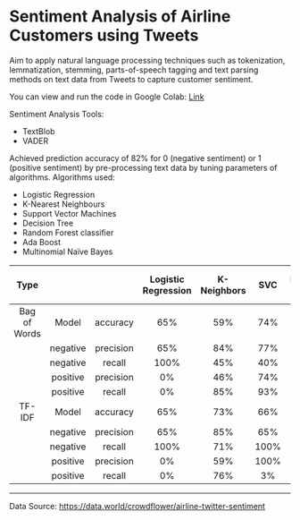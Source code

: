 # Sentiment Analysis of Airline Customers using Tweets 

Aim to apply natural language processing techniques such as tokenization, lemmatization, stemming, parts-of-speech tagging and text parsing methods on text data from Tweets to capture customer sentiment.

You can view and run the code in Google Colab: [Link](https://colab.research.google.com/drive/1zB5F5IU3V1PLFCsBIC27ghoUbPdrC_Ir)

Sentiment Analysis Tools:
  * TextBlob
  * VADER

Achieved prediction accuracy of 82% for 0 (negative sentiment) or 1 (positive sentiment) by pre-processing text data by tuning parameters of algorithms.
Algorithms used:
  * Logistic Regression
  * K-Nearest Neighbours
  * Support Vector Machines
  * Decision Tree
  * Random Forest classifier
  * Ada Boost
  * Multinomial Naïve Bayes

|Type| | | Logistic Regression | K- Neighbors | SVC | Decision Tree | Random Forest | Ada Boost | Multinomial Naïve Bayes|
|:--:|:-:|:-:|:------------------:|:-------------:|:---:|:-------------:|:-------------:|:---------:|:----------------------:|
| Bag of Words | Model  | accuracy | 65% | 59% | 74% | 76% | 81% | 79% | 82%|
|              | negative | precision | 65% | 84% | 77% | 81% | 85% | 82% | 82%|
|              | negative | recall    | 100% | 45% | 40% | 81% | 87% | 86% | 93%|
|              | positive | precision | 0% | 46% | 74% | 66% | 75% | 72% | 83%|
|              | positive | recall | 0% | 85% | 93% | 66% | 71% | 65% | 64%|
| TF-IDF | Model | accuracy | 65% | 73% | 66% | 72% | 81% | 78% | 79%|
|        | negative | precision | 65% | 85% | 65% | 80% | 83% | 83% | 77%|
|        | negative | recall | 100% | 71% | 100% | 76% | 90% | 81% | 98%|
|        | positive | precision | 0% | 59% | 100% | 60% | 78% | 68% | 92%|
|        | positive | recall | 0% | 76% | 3% | 66% | 66% | 71% | 46%|

---
Data Source: https://data.world/crowdflower/airline-twitter-sentiment
